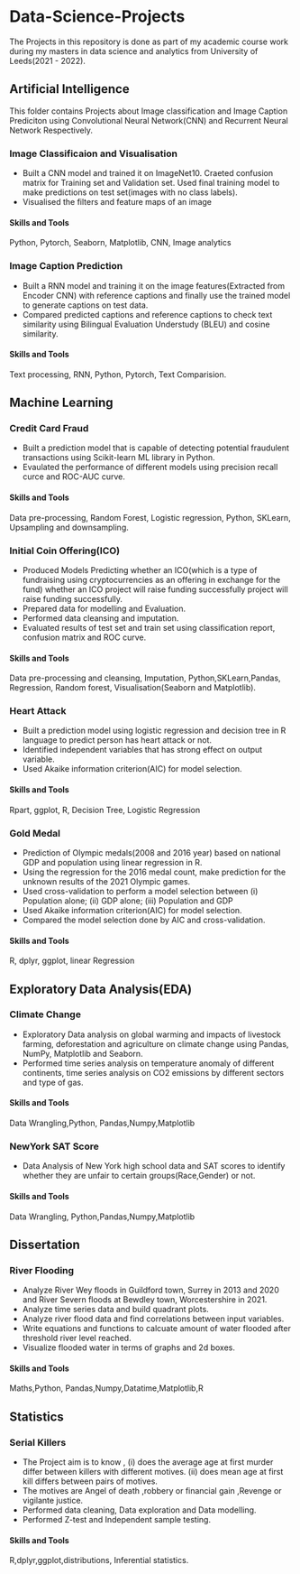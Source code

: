 # Data-Science-Projects

The Projects in this repository is done as part of my academic course work during my masters in data science and analytics from University of Leeds(2021 - 2022).

## Artificial Intelligence
This folder contains Projects about Image classification and Image Caption Prediciton using Convolutional Neural Network(CNN) and Recurrent Neural Network Respectively.
### Image Classificaion and Visualisation 
- Built a CNN model and trained it on ImageNet10. Craeted confusion matrix for Training set and Validation set. Used final training model to make predictions on test set(images with no class labels).
- Visualised the filters and feature maps of an image 

#### Skills and Tools
Python, Pytorch, Seaborn, Matplotlib, CNN, Image analytics

### Image Caption Prediction
- Built a RNN model and training it on the image features(Extracted from Encoder CNN) with reference captions and finally use the trained model to generate captions on test data.
- Compared predicted captions and reference captions to check text similarity using Bilingual Evaluation Understudy (BLEU) and cosine similarity.

#### Skills and Tools
Text processing, RNN, Python, Pytorch, Text Comparision.

## Machine Learning 
### Credit Card Fraud
- Built a prediction model that is capable of detecting potential fraudulent transactions using Scikit-learn ML library in Python.
- Evaulated the performance of different models using precision recall curce and ROC-AUC curve.

#### Skills and Tools
Data pre-processing, Random Forest, Logistic regression, Python, SKLearn, Upsampling and downsampling.

### Initial Coin Offering(ICO)
- Produced Models Predicting whether an ICO(which is a type of fundraising using cryptocurrencies as an offering in exchange for the fund) whether an ICO project will raise   funding successfully project will raise funding successfully.
- Prepared data for modelling and Evaluation.
- Performed data cleansing and imputation.
- Evaluated results of test set and train set using classification report, confusion matrix and ROC curve.

#### Skills and Tools
Data pre-processing and cleansing, Imputation, Python,SKLearn,Pandas, Regression, Random forest, Visualisation(Seaborn and Matplotlib). 

### Heart Attack
- Built a prediction model using logistic regression and decision tree in R language to predict person has heart attack or not.
- Identified independent variables that has strong effect on output variable. 
- Used Akaike information criterion(AIC) for model selection.

#### Skills and Tools
Rpart, ggplot, R, Decision Tree, Logistic Regression

### Gold Medal
- Prediction of Olympic medals(2008 and 2016 year) based on national GDP and population using linear regression in R.
- Using the regression for the 2016 medal count, make prediction for the unknown results of the 2021 Olympic games.
- Used cross-validation to perform a model selection between (i) Population alone; (ii) GDP  alone; (iii) Population and GDP
- Used Akaike information criterion(AIC) for model selection.
- Compared the model selection done by AIC and cross-validation.

#### Skills and Tools
R, dplyr, ggplot, linear Regression

## Exploratory Data Analysis(EDA)
### Climate Change
- Exploratory Data analysis on global warming and impacts of livestock farming, deforestation and agriculture on climate change using Pandas, NumPy, Matplotlib and Seaborn.
- Performed time series analysis on temperature anomaly of different continents, time series analysis on CO2 emissions by different sectors and type of gas.

#### Skills and Tools
Data Wrangling,Python, Pandas,Numpy,Matplotlib

### NewYork SAT Score
- Data Analysis of New York high school data and SAT scores to identify whether they are unfair to certain groups(Race,Gender) or not.

#### Skills and Tools
Data Wrangling, Python,Pandas,Numpy,Matplotlib

## Dissertation
### River Flooding
- Analyze River Wey floods in Guildford town, Surrey in 2013 and 2020 and River Severn floods at Bewdley town, Worcestershire in 2021.
- Analyze time series data and build quadrant plots.
- Analyze river flood data and find correlations between input variables.
- Write equations and functions to calcuate amount of water flooded after threshold river level reached.
- Visualize flooded water in terms of graphs and 2d boxes.

#### Skills and Tools
Maths,Python, Pandas,Numpy,Datatime,Matplotlib,R

## Statistics
### Serial Killers
- The Project aim is to know , (i) does the average age at first murder differ between killers with different motives.  (ii) does mean age at first kill differs between pairs  of motives.
- The motives are Angel of death ,robbery or financial gain ,Revenge or vigilante justice.
- Performed data cleaning, Data exploration and Data modelling.
- Performed Z-test and Independent sample testing.

#### Skills and Tools
R,dplyr,ggplot,distributions, Inferential statistics.
